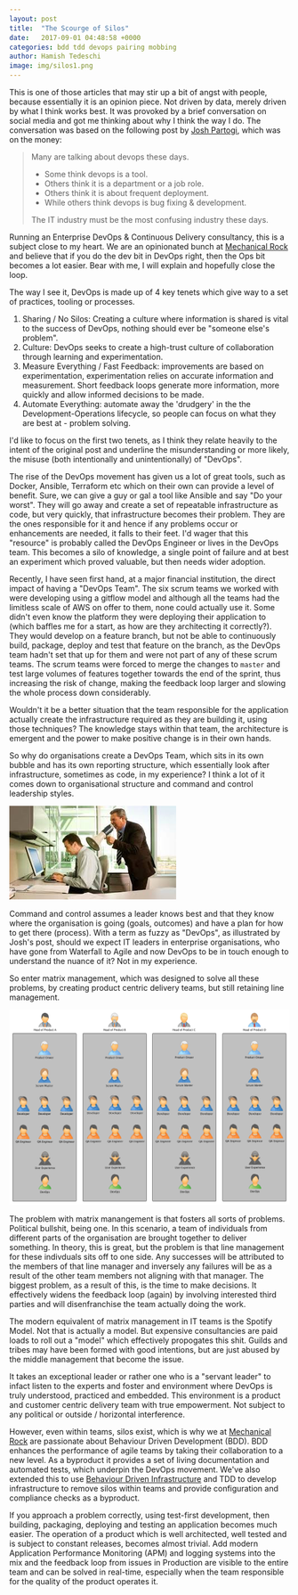 ```yaml
---
layout: post
title:  "The Scourge of Silos"
date:   2017-09-01 04:48:58 +0000
categories: bdd tdd devops pairing mobbing
author: Hamish Tedeschi
image: img/silos1.png
---
```

This is one of those articles that may stir up a bit of angst with people, because essentially it is an opinion piece. Not driven by data, merely driven by what I think works best. It was provoked by a brief conversation on social media and got me thinking about why I think the way I do. The conversation was based on the following post by [Josh Partogi](https://www.linkedin.com/in/jpartogi/), which was on the money:

> Many are talking about devops these days.
> 
> * Some think devops is a tool.
> * Others think it is a department or a job role.
> * Others think it is about frequent deployment.
> * While others think devops is bug fixing & development.
> 
> The IT industry must be the most confusing industry these days.

Running an Enterprise DevOps & Continuous Delivery consultancy, this is a subject close to my heart. We are an opinionated bunch at [Mechanical Rock](https://www.mechanicalrock.io/) and believe that if you do the dev bit in DevOps right, then the Ops bit becomes a lot easier. Bear with me, I will explain and hopefully close the loop. 

The way I see it, DevOps is made up of 4 key tenets which give way to a set of practices, tooling or processes. 

1. Sharing / No Silos: Creating a culture where information is shared is vital to the success of DevOps, nothing should ever be "someone else's problem".
2. Culture: DevOps seeks to create a high-trust culture of collaboration through learning and experimentation. 
3. Measure Everything / Fast Feedback: improvements are based on experimentation, experimentation relies on accurate information and measurement. Short feedback loops generate more information, more quickly and allow informed decisions to be made.
4. Automate Everything: automate away the 'drudgery' in the the Development-Operations lifecycle, so people can focus on what they are best at - problem solving.

I'd like to focus on the first two tenets, as I think they relate heavily to the intent of the original post and underline the misunderstanding or more likely, the misuse (both intentionally and unintentionally) of "DevOps".

The rise of the DevOps movement has given us a lot of great tools, such as Docker, Ansible, Terraform etc which on their own can provide a level of benefit. Sure, we can give a guy or gal a tool like Ansible and say "Do your worst". They will go away and create a set of repeatable infrastructure as code, but very quickly, that infrastructure becomes their problem. They are the ones responsible for it and hence if any problems occur or enhancements are needed, it falls to their feet. I'd wager that this "resource" is probably called the DevOps Engineer or lives in the DevOps team. This becomes a silo of knowledge, a single point of failure and at best an experiment which proved valuable, but then needs wider adoption.

Recently, I have seen first hand, at a major financial institution, the direct impact of having a "DevOps Team". The six scrum teams we worked with were developing using a gitflow model and although all the teams had the limitless scale of AWS on offer to them, none could actually use it. Some didn't even know the platform they were deploying their application to (which baffles me for a start, as how are they architecting it correctly?). They would develop on a feature branch, but not be able to continuously build, package, deploy and test that feature on the branch, as the DevOps team hadn't set that up for them and were not part of any of these scrum teams. The scrum teams were forced to merge the changes to `master` and test large volumes of features together towards the end of the sprint, thus increasing the risk of change, making the feedback loop larger and slowing the whole process down considerably.

Wouldn't it be a better situation that the team responsible for the application actually create the infrastructure required as they are building it, using those techniques? The knowledge stays within that team, the architecture is emergent and the power to make positive change is in their own hands. 

So why do organisations create a DevOps Team, which sits in its own bubble and has its own reporting structure, which essentially look after infrastructure, sometimes as code, in my experience? I think a lot of it comes down to organisational structure and command and control leadership styles. 

![Command and Control Management Picture](/img/commdandcontrol.png)

Command and control assumes a leader knows best and that they know where the organisation is going (goals, outcomes) and have a plan for how to get there (process). With a term as fuzzy as "DevOps", as illustrated by Josh's post, should we expect IT leaders in enterprise organisations, who have gone from Waterfall to Agile and now DevOps to be in touch enough to understand the nuance of it? Not in my experience. 

So enter matrix management, which was designed to solve all these problems, by creating product centric delivery teams, but still retaining line management.

![Matrix Management Picture](/img/matrix-man.png)

The problem with matrix manangement is that fosters all sorts of problems. Political bullshit, being one. In this scenario, a team of individuals from different parts of the organisation are brought together to deliver something. In theory, this is great, but the problem is that line management for these indivduals sits off to one side. Any successes will be attributed to the members of that line manager and inversely any failures will be as a result of the other team members not aligning with that manager. The biggest problem, as a result of this, is the time to make decisions. It effectively widens the feedback loop (again) by involving interested third parties and will disenfranchise the team actually doing the work.

The modern equivalent of matrix management in IT teams is the Spotify Model. Not that is actually a model. But expensive consultancies are paid loads to roll out a "model" which effectively propogates this shit. Guilds and tribes may have been formed with good intentions, but are just abused by the middle management that become the issue. 

It takes an exceptional leader or rather one who is a "servant leader" to infact listen to the experts and foster and environment where DevOps is truly understood, practiced and embedded. This environment is a product and customer centric delivery team with true empowerment. Not subject to any political or outside / horizontal interference.

However, even within teams, silos exist, which is why we at [Mechanical Rock](https://www.mechanicalrock.io/) are passionate about Behaviour Driven Development (BDD). BDD enhances the performance of agile teams by taking their collaboration to a new level. As a byproduct it provides a set of living documentation and automated tests, which underpin the DevOps movement. We've also extended this to use [Behaviour Driven Infrastructure](https://mechanicalrock.github.io//bdd/devops/2016/12/21/introducing-infrastructure-mapping) and TDD to develop infrastructure to remove silos within teams and provide configuration and compliance checks as a byproduct.

If you approach a problem correctly, using test-first development, then building, packaging, deploying and testing an application becomes much easier. The operation of a product which is well architected, well tested and is subject to constant releases, becomes almost trivial. Add modern Application Performance Monitoring (APM) and logging systems into the mix and the feedback loop from issues in Production are visible to the entire team and can be solved in real-time, especially when the team responsible for the quality of the product operates it. 

